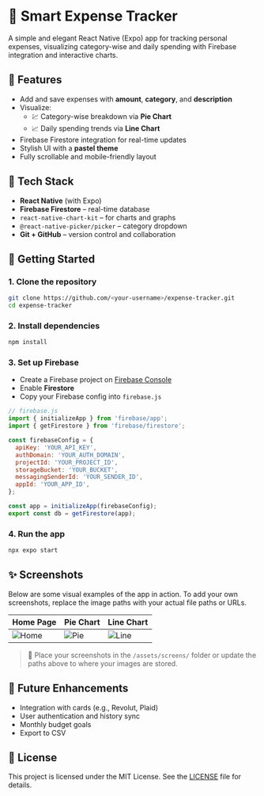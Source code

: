 # 💸 Smart Expense Tracker

A simple and elegant React Native (Expo) app for tracking personal expenses, visualizing category-wise and daily spending with Firebase integration and interactive charts.

## 📱 Features

- Add and save expenses with **amount**, **category**, and **description**
- Visualize:
  - 💹 Category-wise breakdown via **Pie Chart**
  - 📈 Daily spending trends via **Line Chart**
- Firebase Firestore integration for real-time updates
- Stylish UI with a **pastel theme**
- Fully scrollable and mobile-friendly layout

## 🔧 Tech Stack

- **React Native** (with Expo)
- **Firebase Firestore** – real-time database
- `react-native-chart-kit` – for charts and graphs
- `@react-native-picker/picker` – category dropdown
- **Git + GitHub** – version control and collaboration

## 🚀 Getting Started

### 1. Clone the repository
```bash
git clone https://github.com/<your-username>/expense-tracker.git
cd expense-tracker
```

### 2. Install dependencies
```bash
npm install
```

### 3. Set up Firebase
- Create a Firebase project on [Firebase Console](https://console.firebase.google.com/)
- Enable **Firestore**
- Copy your Firebase config into `firebase.js`

```js
// firebase.js
import { initializeApp } from 'firebase/app';
import { getFirestore } from 'firebase/firestore';

const firebaseConfig = {
  apiKey: 'YOUR_API_KEY',
  authDomain: 'YOUR_AUTH_DOMAIN',
  projectId: 'YOUR_PROJECT_ID',
  storageBucket: 'YOUR_BUCKET',
  messagingSenderId: 'YOUR_SENDER_ID',
  appId: 'YOUR_APP_ID',
};

const app = initializeApp(firebaseConfig);
export const db = getFirestore(app);
```

### 4. Run the app
```bash
npx expo start
```

## ✨ Screenshots

Below are some visual examples of the app in action. To add your own screenshots, replace the image paths with your actual file paths or URLs.

| Home Page                         | Pie Chart                          | Line Chart                         |
|----------------------------------|------------------------------------|------------------------------------|
| ![Home](./assets/screens/home.png) | ![Pie](./assets/screens/pie.png)   | ![Line](./assets/screens/line.png) |

> 📂 Place your screenshots in the `/assets/screens/` folder or update the paths above to where your images are stored.

## 📌 Future Enhancements

- Integration with cards (e.g., Revolut, Plaid)
- User authentication and history sync
- Monthly budget goals
- Export to CSV

## 📝 License

This project is licensed under the MIT License. See the [LICENSE](LICENSE) file for details.
